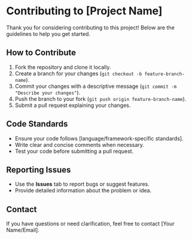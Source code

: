 # Contributing to [Project Name]

Thank you for considering contributing to this project! Below are the guidelines to help you get started.

## How to Contribute

1. Fork the repository and clone it locally.
2. Create a branch for your changes (`git checkout -b feature-branch-name`).
3. Commit your changes with a descriptive message (`git commit -m "Describe your changes"`).
4. Push the branch to your fork (`git push origin feature-branch-name`).
5. Submit a pull request explaining your changes.

## Code Standards

- Ensure your code follows [language/framework-specific standards].
- Write clear and concise comments when necessary.
- Test your code before submitting a pull request.

## Reporting Issues

- Use the **Issues** tab to report bugs or suggest features.
- Provide detailed information about the problem or idea.

## Contact

If you have questions or need clarification, feel free to contact [Your Name/Email].
